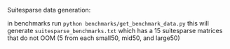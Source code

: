 Suitesparse data generation:

in benchmarks run `python benchmarks/get_benchmark_data.py` 
this will generate `suitesparse_benchmarks.txt` which has a 15 suitesparse
matrices that do not OOM (5 from each small50, mid50, and large50) 
